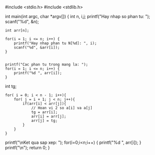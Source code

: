 #include <stdio.h>
#include <stdlib.h>

int main(int argc, char *argv[]) {
    int n, i,j;
    printf("Hay nhap so phan tu: ");
    scanf("%d", &n);

    int arr[n];

    for(i = 1; i <= n; i++) {
        printf("Hay nhap phan tu N[%d]: ", i);
        scanf("%d", &arr[i]);
    }

    
    printf("Cac phan tu trong mang la: ");
    for(i = 1; i <= n; i++) {
        printf("%d ", arr[i]);
    }
    
  int tg;
 
    for( i = 0; i < n - 1; i++){
        for( j = i + 1; j < n; j++){
            if(arr[i] < arr[j]){
                // Hoan vi 2 so a[i] va a[j]
                tg = arr[i];
                arr[i] = arr[j];
                arr[j] = tg;        
            }
        }
    }
printf("\nKet qua sap xep: ");
				for(i=0;i<n;i++) {
					printf("%d ", arr[i]);
				}
				printf("\n");
    return 0;
}


